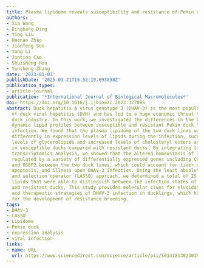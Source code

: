```yaml
---
title: Plasma lipidome reveals susceptibility and resistance of Pekin ducks to DHAV-3
authors:
- Xia Wang
- Dingbang Ding
- Ying Liu
- Haonan Zhao
- Jianfeng Sun
- Yang Li
- Junting Cao
- Shuisheng Hou
- Yunsheng Zhang
date: '2023-01-01'
publishDate: '2025-03-21T15:52:19.693858Z'
publication_types:
- article-journal
publication: '*International Journal of Biological Macromolecules*'
doi: https://doi.org/10.1016/j.ijbiomac.2023.127095
abstract: Duck hepatitis A virus genotype 3 (DHAV-3) is the most popular pathogen
  of duck viral hepatitis (DVH) and has led to a huge economic threat to the Asian
  duck industry. In this work, we investigated the differences in the LC-MS/MS-based
  dynamic lipid profiles between susceptible and resistant Pekin duck lines with DHAV-3
  infection. We found that the plasma lipidome of the two duck lines was characterized
  differently in expression levels of lipids during the infection, such as decreased
  levels of glycerolipids and increased levels of cholesteryl esters and glycerophospholipids
  in susceptible ducks compared with resistant ducks. By integrating lipidomics and
  transcriptomics analysis, we showed that the altered homeostasis of lipids was potentially
  regulated by a variety of differentially expressed genes including CHPT1, PI4K2A,
  and OSBP2 between the two duck lines, which could account for liver dysfunction,
  apoptosis, and illness upon DHAV-3 infection. Using the least absolute shrinkage
  and selection operator (LASSO) approach, we determined a total of 25 infection-related
  lipids that were able to distinguish between the infection states of susceptible
  and resistant ducks. This study provides molecular clues for elucidating the pathogenesis
  and therapeutic strategies of DHAV-3 infection in ducklings, which has implication
  for the development of resistance breeding.
tags:
- DHAV-3
- LASSO
- Lipidome
- Pekin duck
- expression analysis
- viral infection
links:
- name: URL
  url: https://www.sciencedirect.com/science/article/pii/S0141813023039922
---
```


